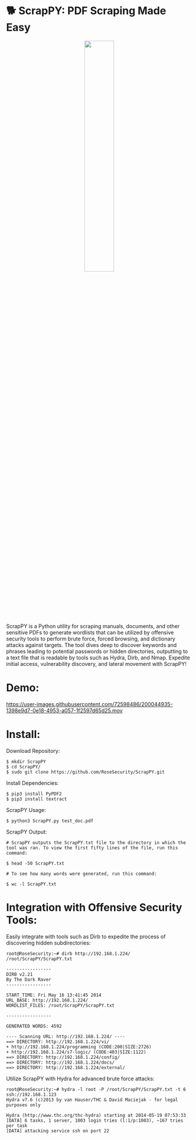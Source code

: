 # :dog2: ScrapPY: PDF Scraping Made Easy

<p align="center">
<img width=40% height=40% src="https://user-images.githubusercontent.com/72598486/200046477-94c17a93-2dc8-418b-96eb-2b554227dce2.png">
</p>

ScrapPY is a Python utility for scraping manuals, documents, and other sensitive PDFs to generate wordlists that can be utilized by offensive security tools to perform brute force, forced browsing, and dictionary attacks against targets. The tool dives deep to discover keywords and phrases leading to potential passwords or hidden directories, outputting to a text file that is readable by tools such as Hydra, Dirb, and Nmap. Expedite initial access, vulnerability discovery, and lateral movement with ScrapPY!

# Demo:

https://user-images.githubusercontent.com/72598486/200044935-1398e9d7-0e18-4953-a057-1f2597d65d25.mov

# Install:

Download Repository:

```
$ mkdir ScrapPY
$ cd ScrapPY/
$ sudo git clone https://github.com/RoseSecurity/ScrapPY.git
```

Install Dependencies:

```
$ pip3 install PyPDF2
$ pip3 install textract
```

ScrapPY Usage:

```
$ python3 ScrapPY.py test_doc.pdf
```

ScrapPY Output:

```
# ScrapPY outputs the ScrapPY.txt file to the directory in which the tool was ran. To view the first fifty lines of the file, run this command:

$ head -50 ScrapPY.txt

# To see how many words were generated, run this command:

$ wc -l ScrapPY.txt
```

# Integration with Offensive Security Tools:

Easily integrate with tools such as Dirb to expedite the process of discovering hidden subdirectories:

```
root@RoseSecurity:~# dirb http://192.168.1.224/ /root/ScrapPY/ScrapPY.txt

-----------------
DIRB v2.21
By The Dark Raver
-----------------

START_TIME: Fri May 16 13:41:45 2014
URL_BASE: http://192.168.1.224/
WORDLIST_FILES: /root/ScrapPY/ScrapPY.txt

-----------------

GENERATED WORDS: 4592

---- Scanning URL: http://192.168.1.224/ ----
==> DIRECTORY: http://192.168.1.224/vi/
+ http://192.168.1.224/programming (CODE:200|SIZE:2726)
+ http://192.168.1.224/s7-logic/ (CODE:403|SIZE:1122)
==> DIRECTORY: http://192.168.1.224/config/
==> DIRECTORY: http://192.168.1.224/docs/
==> DIRECTORY: http://192.168.1.224/external/
```

Utilize ScrapPY with Hydra for advanced brute force attacks:

```
root@RoseSecurity:~# hydra -l root -P /root/ScrapPY/ScrapPY.txt -t 6 ssh://192.168.1.123
Hydra v7.6 (c)2013 by van Hauser/THC & David Maciejak - for legal purposes only

Hydra (http://www.thc.org/thc-hydra) starting at 2014-05-19 07:53:33
[DATA] 6 tasks, 1 server, 1003 login tries (l:1/p:1003), ~167 tries per task
[DATA] attacking service ssh on port 22
```
